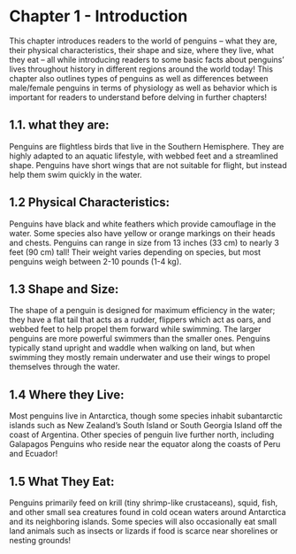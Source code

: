 # Chapter 1 - Introduction                          

This chapter introduces readers to the world of penguins – what they are, their physical characteristics, their shape and size, where they live, what they eat – all while introducing readers to some basic facts about penguins’ lives throughout history in different regions around the world today! This chapter also outlines types of penguins as well as differences between male/female penguins in terms of physiology as well as behavior which is important for readers to understand before delving in further chapters!         

## 1.1. what they are:

Penguins are flightless birds that live in the Southern Hemisphere. They are highly adapted to an aquatic lifestyle, with webbed feet and a streamlined shape. Penguins have short wings that are not suitable for flight, but instead help them swim quickly in the water.

## 1.2 Physical Characteristics: 

Penguins have black and white feathers which provide camouflage in the water. Some species also have yellow or orange markings on their heads and chests. Penguins can range in size from 13 inches (33 cm) to nearly 3 feet (90 cm) tall! Their weight varies depending on species, but most penguins weigh between 2-10 pounds (1-4 kg).

## 1.3 Shape and Size: 

The shape of a penguin is designed for maximum efficiency in the water; they have a flat tail that acts as a rudder, flippers which act as oars, and webbed feet to help propel them forward while swimming. The larger penguins are more powerful swimmers than the smaller ones. Penguins typically stand upright and waddle when walking on land, but when swimming they mostly remain underwater and use their wings to propel themselves through the water. 

## 1.4 Where they Live: 

Most penguins live in Antarctica, though some species inhabit subantarctic islands such as New Zealand’s South Island or South Georgia Island off the coast of Argentina. Other species of penguin live further north, including Galapagos Penguins who reside near the equator along the coasts of Peru and Ecuador! 

## 1.5 What They Eat: 

Penguins primarily feed on krill (tiny shrimp-like crustaceans), squid, fish, and other small sea creatures found in cold ocean waters around Antarctica and its neighboring islands. Some species will also occasionally eat small land animals such as insects or lizards if food is scarce near shorelines or nesting grounds!